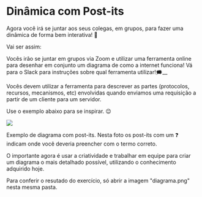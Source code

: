 # Dinâmica com Post-its

Agora você irá se juntar aos seus colegas, em grupos, para fazer uma dinâmica de forma bem interativa! 🎎

Vai ser assim:

Vocês irão se juntar em grupos via Zoom e utilizar uma ferramenta online para desenhar em conjunto um diagrama de como a internet funciona! Vá para o Slack para instruções sobre qual ferramenta utilizar!🗯__

Vocês devem utilizar a ferramenta para descrever as partes (protocolos, recursos, mecanismos, etc) envolvidas quando enviamos uma requisição a partir de um cliente para um servidor.

Use o exemplo abaixo para se inspirar. 😉

![](https://s3.us-east-2.amazonaws.com/assets.app.betrybe.com/fundamentals/internet/images/post-it-internet-707300d0d09adfbd48b974bffedf442e.jpeg)

Exemplo de diagrama com post-its. Nesta foto os post-its com um ❓ indicam onde você deveria preencher com o termo correto.

O importante agora é usar a criatividade e trabalhar em equipe para criar um diagrama o mais detalhado possível, utilizando o conhecimento adquirido hoje.

Para conferir o resutado do exercício, só abrir a imagem "diagrama.png" nesta mesma pasta.